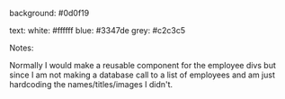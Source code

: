 background: #0d0f19

text: 
white: #ffffff
blue: #3347de
grey: #c2c3c5

Notes:

Normally I would make a reusable component for the employee divs but since I am not making a database call to a list of employees and am just hardcoding the names/titles/images I didn't. 